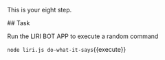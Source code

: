 This is your eight step.

## Task

Run the LIRI BOT APP to execute a random command

`node liri.js do-what-it-says`{{execute}}